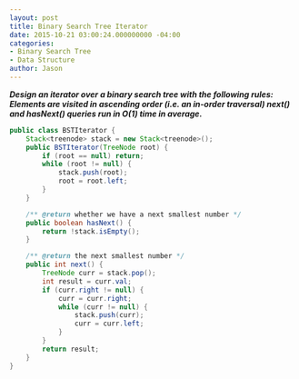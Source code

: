 ```yaml
---
layout: post
title: Binary Search Tree Iterator
date: 2015-10-21 03:00:24.000000000 -04:00
categories:
- Binary Search Tree
- Data Structure
author: Jason
---
```

<p><strong><em>Design an iterator over a binary search tree with the following rules: Elements are visited in ascending order (i.e. an in-order traversal) next() and hasNext() queries run in O(1) time in average.</em></strong></p>


``` java
public class BSTIterator {
    Stack<treenode> stack = new Stack<treenode>();
    public BSTIterator(TreeNode root) {
        if (root == null) return;
        while (root != null) {
            stack.push(root);
            root = root.left;
        }
    }

    /** @return whether we have a next smallest number */
    public boolean hasNext() {
        return !stack.isEmpty();
    }

    /** @return the next smallest number */
    public int next() {
        TreeNode curr = stack.pop();
        int result = curr.val;
        if (curr.right != null) {
            curr = curr.right;
            while (curr != null) {
                stack.push(curr);
                curr = curr.left;
            }
        }
        return result;
    }
}
```

